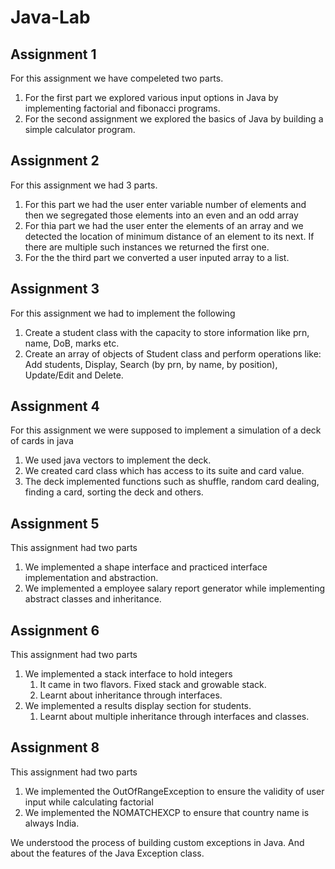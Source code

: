 # Java-Lab

## Assignment 1

For this assignment we have compeleted two parts.

1. For the first part we explored various input options in Java by implementing factorial and fibonacci programs.
2. For the second assignment we explored the basics of Java by building a simple calculator program.

## Assignment 2

For this assignment we had 3 parts.

1. For this part we had the user enter variable number of elements and then we segregated those elements into an even
   and an odd array
2. For thia part we had the user enter the elements of an array and we detected the location of minimum distance of an
   element to its next. If there are multiple such instances we returned the first one.
3. For the the third part we converted a user inputed array to a list.

## Assignment 3

For this assignment we had to implement the following

1. Create a student class with the capacity to store information like prn, name, DoB, marks etc.
2. Create an array of objects of Student class and perform operations like: Add students, Display, Search (by prn, by
   name, by position), Update/Edit and Delete.

## Assignment 4

For this assignment we were supposed to implement a simulation of a deck of cards in java

1. We used java vectors to implement the deck.
2. We created card class which has access to its suite and card value.
3. The deck implemented functions such as shuffle, random card dealing, finding a card, sorting the deck and others.

## Assignment 5

This assignment had two parts

1. We implemented a shape interface and practiced interface implementation and abstraction.
2. We implemented a employee salary report generator while implementing abstract classes and inheritance.

## Assignment 6

This assignment had two parts

1. We implemented a stack interface to hold integers
    1. It came in two flavors. Fixed stack and growable stack.
    2. Learnt about inheritance through interfaces.
2. We implemented a results display section for students.
    1. Learnt about multiple inheritance through interfaces and classes.

## Assignment 8

This assignment had two parts

1. We implemented the OutOfRangeException to ensure the validity of user input while calculating factorial
2. We implemented the NOMATCHEXCP to ensure that country name is always India.

We understood the process of building custom exceptions in Java. And about the features of the Java Exception class.
